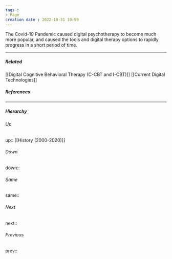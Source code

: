 ```yaml
---
tags :
- Page
creation date : 2022-10-31 10:59 
---
```


The Covid-19 Pandemic caused digital psychotherapy to become much more popular, and caused the tools and digital therapy options to rapidly progress in a short period of time. 


---
##### Related
[[Digital Cognitive Behavioral Therapy (C-CBT and I-CBT)]]
[[Current Digital Technologies]]

##### References


---
##### Hierarchy
###### Up
up:: [[History (2000-2020)]]
###### Down
down:: 
###### Same
same:: 
###### Next
next:: 
###### Previous
prev:: 